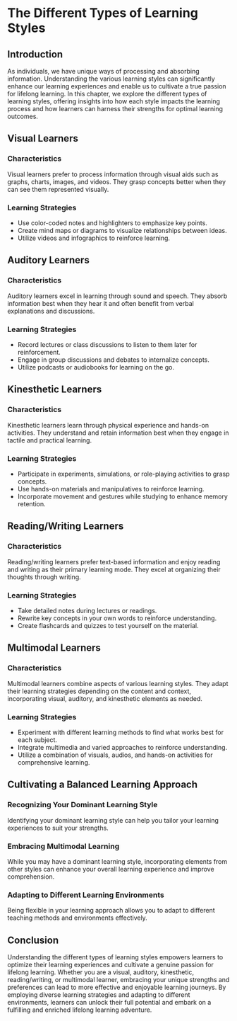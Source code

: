 # The Different Types of Learning Styles

## Introduction

As individuals, we have unique ways of processing and absorbing information. Understanding the various learning styles can significantly enhance our learning experiences and enable us to cultivate a true passion for lifelong learning. In this chapter, we explore the different types of learning styles, offering insights into how each style impacts the learning process and how learners can harness their strengths for optimal learning outcomes.

## Visual Learners

### Characteristics

Visual learners prefer to process information through visual aids such as graphs, charts, images, and videos. They grasp concepts better when they can see them represented visually.

### Learning Strategies

- Use color-coded notes and highlighters to emphasize key points.
- Create mind maps or diagrams to visualize relationships between ideas.
- Utilize videos and infographics to reinforce learning.

## Auditory Learners

### Characteristics

Auditory learners excel in learning through sound and speech. They absorb information best when they hear it and often benefit from verbal explanations and discussions.

### Learning Strategies

- Record lectures or class discussions to listen to them later for reinforcement.
- Engage in group discussions and debates to internalize concepts.
- Utilize podcasts or audiobooks for learning on the go.

## Kinesthetic Learners

### Characteristics

Kinesthetic learners learn through physical experience and hands-on activities. They understand and retain information best when they engage in tactile and practical learning.

### Learning Strategies

- Participate in experiments, simulations, or role-playing activities to grasp concepts.
- Use hands-on materials and manipulatives to reinforce learning.
- Incorporate movement and gestures while studying to enhance memory retention.

## Reading/Writing Learners

### Characteristics

Reading/writing learners prefer text-based information and enjoy reading and writing as their primary learning mode. They excel at organizing their thoughts through writing.

### Learning Strategies

- Take detailed notes during lectures or readings.
- Rewrite key concepts in your own words to reinforce understanding.
- Create flashcards and quizzes to test yourself on the material.

## Multimodal Learners

### Characteristics

Multimodal learners combine aspects of various learning styles. They adapt their learning strategies depending on the content and context, incorporating visual, auditory, and kinesthetic elements as needed.

### Learning Strategies

- Experiment with different learning methods to find what works best for each subject.
- Integrate multimedia and varied approaches to reinforce understanding.
- Utilize a combination of visuals, audios, and hands-on activities for comprehensive learning.

## Cultivating a Balanced Learning Approach

### Recognizing Your Dominant Learning Style

Identifying your dominant learning style can help you tailor your learning experiences to suit your strengths.

### Embracing Multimodal Learning

While you may have a dominant learning style, incorporating elements from other styles can enhance your overall learning experience and improve comprehension.

### Adapting to Different Learning Environments

Being flexible in your learning approach allows you to adapt to different teaching methods and environments effectively.

## Conclusion

Understanding the different types of learning styles empowers learners to optimize their learning experiences and cultivate a genuine passion for lifelong learning. Whether you are a visual, auditory, kinesthetic, reading/writing, or multimodal learner, embracing your unique strengths and preferences can lead to more effective and enjoyable learning journeys. By employing diverse learning strategies and adapting to different environments, learners can unlock their full potential and embark on a fulfilling and enriched lifelong learning adventure.
